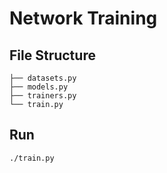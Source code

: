 # Network Training

## File Structure
```
├── datasets.py
├── models.py
├── trainers.py
└── train.py
```

## Run
```
./train.py
```
